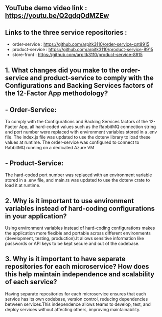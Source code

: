 ## YouTube demo video link : https://youtu.be/Q2gdqOdMZEw

## Links to the three service repositories :

 - order-service : https://github.com/arpitk3110/order-service-cst8915
 - product-service : https://github.com/arpitk3110/product-service-8915
 - store-front : https://github.com/arpitk3110/product-service-8915

 ## 1. What changes did you make to the order-service and product-service to comply with the Configurations and Backing Services factors of the 12-Factor App methodology?

 ## - Order-Service:

To comply with the Configurations and Backing Services factors of the 12-Factor App, all hard-coded values such as the RabbitMQ connection string and port number were replaced with environment variables stored in a .env file. The index.js file was updated to use the dotenv library to load these values at runtime. The order-service was configured to connect to RabbitMQ running on a dedicated Azure VM

## - Product-Service:
The hard-coded port number was replaced with an environment variable stored in a .env file, and main.rs was updated to use the dotenv crate to load it at runtime.


 ## 2. Why is it important to use environment variables instead of hard-coding configurations in your application?

Using environment variables instead of hard-coding configurations makes the application more flexible and portable across different environments (development, testing, production).It allows sensitive information like passwords or API keys to be kept secure and out of the codebase.

 ## 3. Why is it important to have separate repositories for each microservice? How does this help maintain independence and scalability of each service?

Having separate repositories for each microservice ensures that each service has its own codebase, version control, reducing dependencies between services.This independence allows teams to develop, test, and deploy services without affecting others, improving maintainability.

